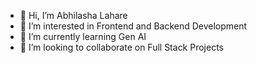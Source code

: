 - 👋 Hi, I’m Abhilasha Lahare
- 👀 I’m interested in Frontend and Backend Development
- 🌱 I’m currently learning Gen AI
- 💞️ I’m looking to collaborate on Full Stack Projects


<!---
Abhilashalahare/Abhilashalahare is a ✨ special ✨ repository because its `README.md` (this file) appears on your GitHub profile.
You can click the Preview link to take a look at your changes.
--->
